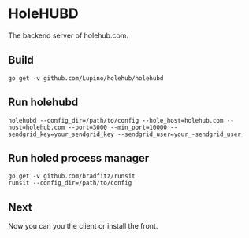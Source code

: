 HoleHUBD
========

The backend server of holehub.com.

Build
-----

    go get -v github.com/Lupino/holehub/holehubd

Run holehubd
------------

    holehubd --config_dir=/path/to/config --hole_host=holehub.com --host=holehub.com --port=3000 --min_port=10000 --sendgrid_key=your_sendgrid_key --sendgrid_user=your_-sendgrid_user

Run holed process manager
-------------------------

    go get -v github.com/bradfitz/runsit
    runsit --config_dir=/path/to/config

Next
----

Now you can you the client or install the front.
